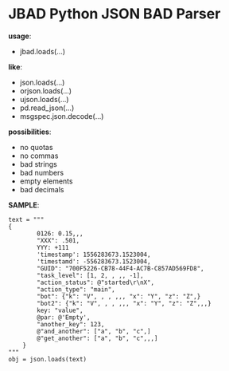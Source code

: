 # JBAD Python JSON BAD Parser

**usage**:
- jbad.loads(...)

**like**:    
- json.loads(...)
- orjson.loads(...)
- ujson.loads(...)
- pd.read_json(...)
- msgspec.json.decode(...)

**possibilities**:    
- no quotas
- no commas
- bad strings
- bad numbers
- empty elements
- bad decimals

**SAMPLE**:
```
text = """
{
        0126: 0.15,,,
        "XXX": .501,
        YYY: +111
        'timestamp': 1556283673.1523004,
        'timestamd': -556283673.1523004,
        "GUID": "700F5226-CB78-44F4-AC7B-C857AD569FD8",
        "task_level": [1, 2, , ,, -1],
        "action_status": @"started\r\nX",
        "action_type": "main",
        "bot": {"k": "V", , , ,,, "x": "Y", "z": "Z",}
        "bot2": {"k": "V", , , ,,, "x": "Y", "z": "Z",,,}
        key: "value",
        @par: @'Empty',
        "another_key": 123,
        @"and_another": ["a", "b", "c",]
        @"get_another": ["a", "b", "c",,,]
    }
"""
obj = json.loads(text)
```
